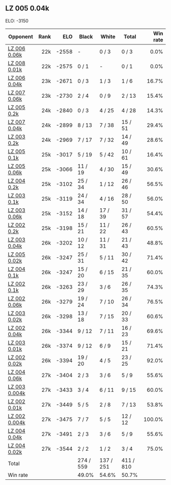 ## LZ 005 0.04k ##

ELO: -3150

Opponent | Rank | ELO | Black | White | Total | Win rate
---------|-----:|----:|-------|-------|-------|-------:
[LZ 006 0.06k](LZ%20006%200.06k.md) | 22k | -2558 | - | 0 / 3 | 0 / 3 | 0.0%
[LZ 008 0.01k](LZ%20008%200.01k.md) | 22k | -2575 | 0 / 1 | - | 0 / 1 | 0.0%
[LZ 006 0.04k](LZ%20006%200.04k.md) | 23k | -2671 | 0 / 3 | 1 / 3 | 1 / 6 | 16.7%
[LZ 007 0.06k](LZ%20007%200.06k.md) | 23k | -2730 | 2 / 4 | 0 / 9 | 2 / 13 | 15.4%
[LZ 005 0.2k](LZ%20005%200.2k.md) | 24k | -2840 | 0 / 3 | 4 / 25 | 4 / 28 | 14.3%
[LZ 007 0.04k](LZ%20007%200.04k.md) | 24k | -2899 | 8 / 13 | 7 / 38 | 15 / 51 | 29.4%
[LZ 003 0.2k](LZ%20003%200.2k.md) | 24k | -2969 | 7 / 17 | 7 / 32 | 14 / 49 | 28.6%
[LZ 005 0.1k](LZ%20005%200.1k.md) | 25k | -3017 | 5 / 19 | 5 / 42 | 10 / 61 | 16.4%
[LZ 005 0.06k](LZ%20005%200.06k.md) | 25k | -3066 | 11 / 19 | 4 / 30 | 15 / 49 | 30.6%
[LZ 004 0.2k](LZ%20004%200.2k.md) | 25k | -3102 | 25 / 34 | 1 / 12 | 26 / 46 | 56.5%
[LZ 003 0.1k](LZ%20003%200.1k.md) | 25k | -3119 | 24 / 34 | 4 / 16 | 28 / 50 | 56.0%
[LZ 003 0.06k](LZ%20003%200.06k.md) | 25k | -3152 | 14 / 18 | 17 / 39 | 31 / 57 | 54.4%
[LZ 002 0.2k](LZ%20002%200.2k.md) | 25k | -3198 | 15 / 21 | 11 / 22 | 26 / 43 | 60.5%
[LZ 003 0.04k](LZ%20003%200.04k.md) | 26k | -3202 | 10 / 12 | 11 / 31 | 21 / 43 | 48.8%
[LZ 005 0.02k](LZ%20005%200.02k.md) | 26k | -3247 | 25 / 31 | 5 / 11 | 30 / 42 | 71.4%
[LZ 004 0.1k](LZ%20004%200.1k.md) | 26k | -3247 | 15 / 20 | 6 / 15 | 21 / 35 | 60.0%
[LZ 002 0.1k](LZ%20002%200.1k.md) | 26k | -3263 | 23 / 29 | 3 / 6 | 26 / 35 | 74.3%
[LZ 002 0.06k](LZ%20002%200.06k.md) | 26k | -3279 | 19 / 24 | 7 / 10 | 26 / 34 | 76.5%
[LZ 003 0.02k](LZ%20003%200.02k.md) | 26k | -3298 | 13 / 18 | 7 / 15 | 20 / 33 | 60.6%
[LZ 002 0.04k](LZ%20002%200.04k.md) | 26k | -3344 | 9 / 12 | 7 / 11 | 16 / 23 | 69.6%
[LZ 003 0.01k](LZ%20003%200.01k.md) | 26k | -3374 | 9 / 12 | 6 / 9 | 15 / 21 | 71.4%
[LZ 002 0.02k](LZ%20002%200.02k.md) | 26k | -3394 | 19 / 20 | 4 / 5 | 23 / 25 | 92.0%
[LZ 004 0.06k](LZ%20004%200.06k.md) | 27k | -3404 | 2 / 3 | 3 / 6 | 5 / 9 | 55.6%
[LZ 003 0.004k](LZ%20003%200.004k.md) | 27k | -3433 | 3 / 4 | 6 / 11 | 9 / 15 | 60.0%
[LZ 002 0.01k](LZ%20002%200.01k.md) | 27k | -3449 | 5 / 5 | 2 / 8 | 7 / 13 | 53.8%
[LZ 002 0.004k](LZ%20002%200.004k.md) | 27k | -3475 | 7 / 7 | 5 / 5 | 12 / 12 | 100.0%
[LZ 004 0.04k](LZ%20004%200.04k.md) | 27k | -3491 | 2 / 3 | 3 / 6 | 5 / 9 | 55.6%
[LZ 004 0.02k](LZ%20004%200.02k.md) | 27k | -3544 | 2 / 2 | 1 / 2 | 3 / 4 | 75.0%
Total | | | 274 / 559 | 137 / 251 | 411 / 810 | 
Win rate| | | 49.0% | 54.6% | 50.7% | 
